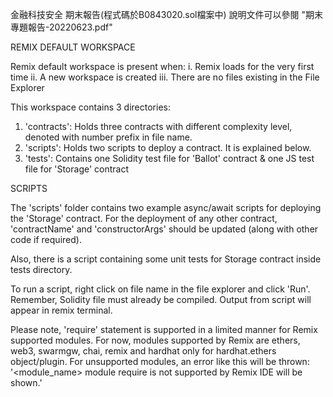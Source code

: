 金融科技安全 期末報告(程式碼於B0843020.sol檔案中)
說明文件可以參閱 "期末專題報告-20220623.pdf"

REMIX DEFAULT WORKSPACE

Remix default workspace is present when:
i. Remix loads for the very first time 
ii. A new workspace is created
iii. There are no files existing in the File Explorer

This workspace contains 3 directories:

1. 'contracts': Holds three contracts with different complexity level, denoted with number prefix in file name.
2. 'scripts': Holds two scripts to deploy a contract. It is explained below.
3. 'tests': Contains one Solidity test file for 'Ballot' contract & one JS test file for 'Storage' contract

SCRIPTS

The 'scripts' folder contains two example async/await scripts for deploying the 'Storage' contract.
For the deployment of any other contract, 'contractName' and 'constructorArgs' should be updated (along with other code if required). 

Also, there is a script containing some unit tests for Storage contract inside tests directory.

To run a script, right click on file name in the file explorer and click 'Run'. Remember, Solidity file must already be compiled.
Output from script will appear in remix terminal.

Please note, 'require' statement is supported in a limited manner for Remix supported modules.
For now, modules supported by Remix are ethers, web3, swarmgw, chai, remix and hardhat only for hardhat.ethers object/plugin.
For unsupported modules, an error like this will be thrown: '<module_name> module require is not supported by Remix IDE will be shown.'

